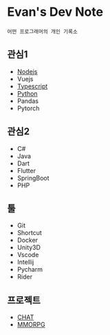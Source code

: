# Evan's Dev Note

    어떤 프로그래머의 개인 기록소

## 관심1

- [Nodejs](nodejs.md)
- Vuejs
- [Typescript](typescript.md)
- [Python](python.md)
- Pandas
- Pytorch

## 관심2

- C#
- Java
- Dart
- Flutter
- SpringBoot
- PHP

## 툴

- Git
- Shortcut
- Docker
- Unity3D
- Vscode
- Intellij
- Pycharm
- Rider

## 프로젝트

- [CHAT](_chat.md)
- [MMORPG](_mmo.md)
